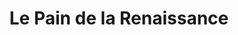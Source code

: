 ---
title: "Le Pain de la Renaissance"
url: /bordeaux/le-pain-de-la-renaissance/
shop: boulangerie
---